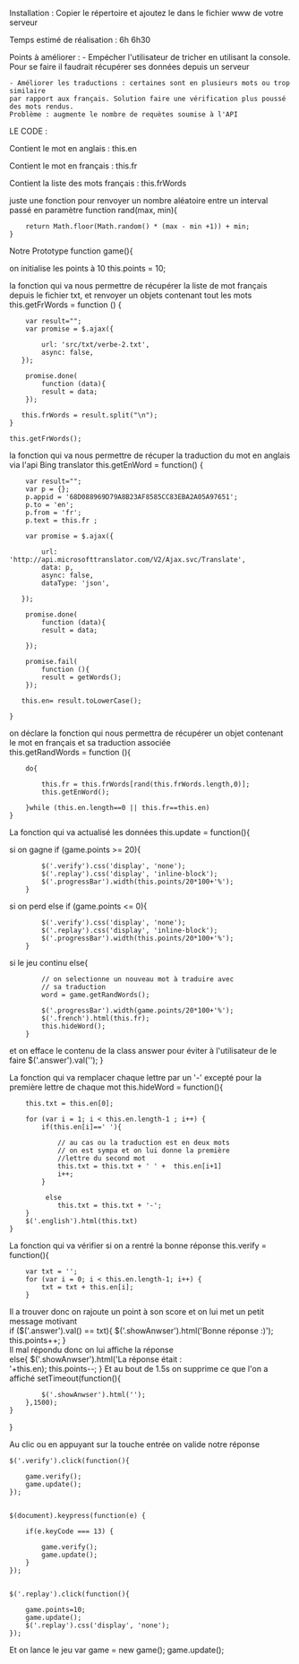 
Installation :
	Copier le répertoire et ajoutez le dans le fichier www de votre serveur


Temps estimé de réalisation : 
	6h 6h30

Points à améliorer : 
	- Empécher l'utilisateur de tricher en utilisant la console.
	Pour se faire il faudrait récupérer ses données depuis un serveur

	- Améliorer les traductions : certaines sont en plusieurs mots ou trop similaire 
	par rapport aux français. Solution faire une vérification plus poussé des mots rendus.
	Problème : augmente le nombre de requètes soumise à l'API




LE CODE : 




Contient le mot en anglais : 
	this.en

Contient le mot en français : 
	this.fr

Contient la liste des mots français :
	this.frWords

juste une fonction pour renvoyer un nombre aléatoire
entre un interval passé en paramètre
	function rand(max, min){

		return Math.floor(Math.random() * (max - min +1)) + min;
	}

Notre Prototype
	function game(){

on initialise les points à 10
	this.points = 10;
	
la fonction qui va nous permettre de récupérer
la liste de mot français depuis le fichier txt,
et renvoyer un objets contenant tout les mots
	this.getFrWords = function () {

	    var result="";	
	    var promise = $.ajax({

			url: 'src/txt/verbe-2.txt',
			async: false,    
	   });    

	    promise.done(
	    	function (data){         	
	      	result = data;
	    });

	   this.frWords = result.split("\n");   
	}

	this.getFrWords();
la fonction qui va nous permettre de récuper
la traduction du mot en anglais via l'api Bing translator
	 this.getEnWord = function() {

	    var result="";
	    var p = {};
		p.appid = '68D088969D79A8B23AF8585CC83EBA2A05A97651';
		p.to = 'en';
		p.from = 'fr';
		p.text = this.fr ;
		
	    var promise = $.ajax({

			url: 'http://api.microsofttranslator.com/V2/Ajax.svc/Translate',
			data: p,
	        async: false,
	        dataType: 'json',
	      
	   });    

	    promise.done(
	    	function (data){         	
	      	result = data;
	      	
	    });
		
		promise.fail(
	    	function (){         	
	      	result = getWords();
	    });

	   this.en= result.toLowerCase();
	  
	}

			
on déclare la fonction qui nous permettra de récupérer
un objet contenant le mot en français et sa traduction
associée	
	this.getRandWords = function (){
		
		do{
			
			this.fr = this.frWords[rand(this.frWords.length,0)];
			this.getEnWord();

		}while (this.en.length==0 || this.fr==this.en)		
	}	


La fonction qui va actualisé les données
	this.update = function(){
		
si on gagne
		if (game.points >= 20){

			$('.verify').css('display', 'none');
			$('.replay').css('display', 'inline-block');
			$('.progressBar').width(this.points/20*100+'%');		
		}
		
si on perd 
		else if (game.points <= 0){

			$('.verify').css('display', 'none');
			$('.replay').css('display', 'inline-block');
			$('.progressBar').width(this.points/20*100+'%');
		}

si le jeu continu
		else{

			// on selectionne un nouveau mot à traduire avec 
			// sa traduction
			word = game.getRandWords();

			$('.progressBar').width(game.points/20*100+'%');
			$('.french').html(this.fr);
			this.hideWord();
		}

et on efface le contenu de la class answer pour
éviter à l'utilisateur de le faire
		$('.answer').val('');
	}

La fonction qui va remplacer chaque lettre par un '-'
excepté pour la première lettre de chaque mot
	this.hideWord = function(){


		this.txt = this.en[0];
		
		for (var i = 1; i < this.en.length-1 ; i++) {
			if(this.en[i]==' '){

			 	// au cas ou la traduction est en deux mots
			 	// on est sympa et on lui donne la première
			 	//lettre du second mot
			 	this.txt = this.txt + ' ' +  this.en[i+1]
			 	i++;
			}
			 		
			 else
			 	this.txt = this.txt + '-';
		}
		$('.english').html(this.txt)
	}

La fonction qui va vérifier si on a rentré la bonne réponse
	this.verify = function(){

		var txt = '';
		for (var i = 0; i < this.en.length-1; i++) {
			txt = txt + this.en[i];
		}

Il a trouver donc on rajoute un point à son score
et on lui met un petit message motivant		
		if ($('.answer').val() == txt){
			$('.showAnwser').html('Bonne réponse :)');
			this.points++;
		}			
Il mal répondu donc on lui affiche la réponse		
		else{
			$('.showAnwser').html('La réponse était : <br> '+this.en);
			this.points--;
		}
Et au bout de 1.5s on supprime ce que l'on a affiché
		setTimeout(function(){

			$('.showAnwser').html('');
		},1500);
	}
}

Au clic ou en appuyant sur la touche entrée on valide notre réponse

	$('.verify').click(function(){

		game.verify();
		game.update();
	});


	$(document).keypress(function(e) {

	    if(e.keyCode === 13) {

	    	game.verify();
	    	game.update();
		}
	});


	$('.replay').click(function(){

		game.points=10;
		game.update();
		$('.replay').css('display', 'none');
	});

Et on lance le jeu
	var game = new game();
	game.update();
